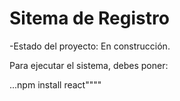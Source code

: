 <h1>Sitema de Registro</h1>

-Estado del proyecto: En construcción.


Para ejecutar el sistema, debes poner:

...npm install  react""""
